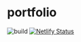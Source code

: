 # portfolio
![build](https://github.com/ocruze/portfolio/workflows/build/badge.svg)
[![Netlify Status](https://api.netlify.com/api/v1/badges/902b769f-f1cf-429a-82fc-24df4634f8fa/deploy-status)](https://app.netlify.com/sites/arnest-cruze/deploys)
